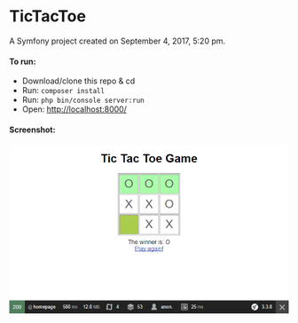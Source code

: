TicTacToe
=========

A Symfony project created on September 4, 2017, 5:20 pm.

#### To run:
- Download/clone this repo & cd
- Run: `composer install`
- Run: `php bin/console server:run`
- Open: [http://localhost:8000/](http://localhost:8000/)

#### Screenshot:
<img src="https://raw.githubusercontent.com/hossam-magdy/TicTacToe-Game/master/README.png">
